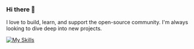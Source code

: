 ### Hi there 👋

I love to build, learn, and support the open-source community. I'm always looking to dive deep into new projects.



[![My Skills](https://skillicons.dev/icons?i=androidstudio,linux,java,react,js,html,css,spring)](https://skillicons.dev)
<!--
**brjens/brjens** is a ✨ _special_ ✨ repository because its `README.md` (this file) appears on your GitHub profile.

Here are some ideas to get you started:

- 🔭 I’m currently working on ...
- 🌱 I’m currently learning ...
- 👯 I’m looking to collaborate on ...
- 🤔 I’m looking for help with ...
- 💬 Ask me about ...
- 📫 How to reach me: ...
- 😄 Pronouns: ...
- ⚡ Fun fact: ...
-->
